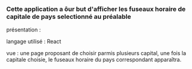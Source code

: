 ### Cette application a ôur but d'afficher les fuseaux horaire de capitale de pays selectionné au préalable

présentation : 

langage utilisé : React

vue : une page proposant de choisir parmis plusieurs capital, une fois la capitale choisie, le fuseaux horaire du pays correspondant apparaîtra.
